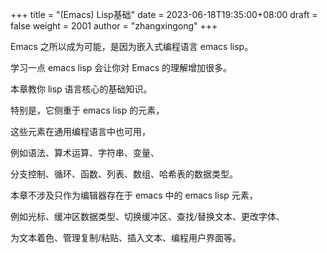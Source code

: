+++
title = "(Emacs) Lisp基础"
date = 2023-06-18T19:35:00+08:00
draft = false
weight = 2001
author = "zhangxingong"
+++

Emacs 之所以成为可能，是因为嵌入式编程语言 emacs lisp。

学习一点 emacs lisp 会让你对 Emacs 的理解增加很多。

本章教你 lisp 语言核心的基础知识。

特别是，它侧重于 emacs lisp 的元素，

这些元素在通用编程语言中也可用，

例如语法、算术运算、字符串、变量、

分支控制、循环、函数、列表、数组、哈希表的数据类型。

本章不涉及只作为编辑器存在于 emacs 中的 emacs lisp 元素，

例如光标、缓冲区数据类型、切换缓冲区、查找/替换文本、更改字体、

为文本着色、管理复制/粘贴、插入文本、编程用户界面等。
